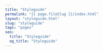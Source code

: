 ```yaml
---
title: "Styleguide"
permalink: "{{ page.fileSlug }}/index.html"
layout: "styleguide.html"
slug: "styleguide"
tags: "pages"
seo:
  title: "Styleguide"
  og_title: "Styleguide"
---
```



